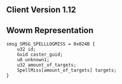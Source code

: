 ## Client Version 1.12

## Wowm Representation
```rust,ignore
smsg SMSG_SPELLLOGMISS = 0x024B {
    u32 id;    
    Guid caster_guid;    
    u8 unknown1;    
    u32 amount_of_targets;    
    SpellMiss[amount_of_targets] targets;    
}

```
